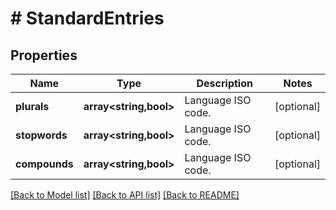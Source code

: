 # # StandardEntries

## Properties

Name | Type | Description | Notes
------------ | ------------- | ------------- | -------------
**plurals** | **array<string,bool>** | Language ISO code. | [optional]
**stopwords** | **array<string,bool>** | Language ISO code. | [optional]
**compounds** | **array<string,bool>** | Language ISO code. | [optional]

[[Back to Model list]](../../README.md#models) [[Back to API list]](../../README.md#endpoints) [[Back to README]](../../README.md)
